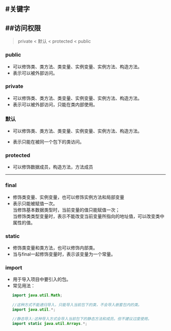 #关键字
-----------
##访问权限 
--- 
> private < 默认 < protected < public 
### public
 - 可以修饰类、类方法、类变量、实例变量、实例方法、构造方法。  
 - 表示可以被外部访问。

### private
 - 可以修饰类、类方法、类变量、实例变量、实例方法、构造方法。
 - 表示可以被外部访问，只能在类内部使用。

### 默认
 - 可以修饰类、类方法、类变量、实例变量、实例方法、构造方法。
 
 - 表示只能在被同一个包下的类访问。

### protected
 - 可以修饰数据成员，构造方法，方法成员

---

 ### final  
 - 修饰类变量、实例变量，也可以修饰实例方法和局部变量
 - 表示只能被赋值一次。  
 当修饰基本数据类型时，当前变量的值只能赋值一次；  
 当修饰类类型变量时，表示不能改变当前变量所指向的地址值，可以改变类中属性的值。

 ### static  
 - 修饰类变量和类方法，也可以修饰内部类。
 - 当与final一起修饰变量时，表示该变量为一个常量。

 ### import
 - 用于导入项目中要引入的包。
 - 常见用法：
 ```java
    import java.util.Math;
    
    //这种方式不能递归导入，只能导入当前包下的类，不会导入嵌套包内的类。
    import java.util.*;  

    //静态导入:这种导入方式会导入当前包下的静态方法和成员。但不建议过度使用。
    import static java.util.Arrays.*;
    
 ```
 
